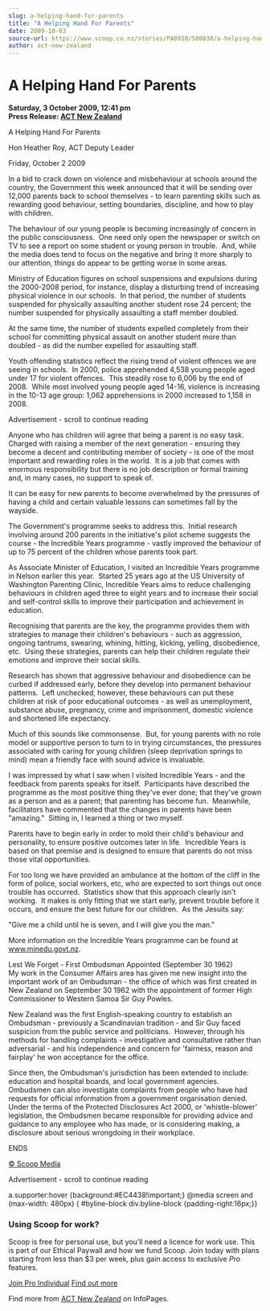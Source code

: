 ```yaml
---
slug: a-helping-hand-for-parents
title: "A Helping Hand For Parents"
date: 2009-10-03
source-url: https://www.scoop.co.nz/stories/PA0910/S00038/a-helping-hand-for-parents.htm
author: act-new-zealand
---
```

A Helping Hand For Parents
==========================

**Saturday, 3 October 2009, 12:41 pm**  
**Press Release: [ACT New Zealand](https://info.scoop.co.nz/ACT_New_Zealand)**

A Helping Hand For Parents

Hon Heather Roy, ACT Deputy Leader 

Friday, October 2 2009

In a bid to crack down on violence and misbehaviour at schools around the country, the Government this week announced that it will be sending over 12,000 parents back to school themselves - to learn parenting skills such as rewarding good behaviour, setting boundaries, discipline, and how to play with children.

The behaviour of our young people is becoming increasingly of concern in the public consciousness.  One need only open the newspaper or switch on TV to see a report on some student or young person in trouble.  And, while the media does tend to focus on the negative and bring it more sharply to our attention, things do appear to be getting worse in some areas.

Ministry of Education figures on school suspensions and expulsions during the 2000-2008 period, for instance, display a disturbing trend of increasing physical violence in our schools.  In that period, the number of students suspended for physically assaulting another student rose 24 percent; the number suspended for physically assaulting a staff member doubled.

At the same time, the number of students expelled completely from their school for committing physical assault on another student more than doubled - as did the number expelled for assaulting staff.

  
Youth offending statistics reflect the rising trend of violent offences we are seeing in schools.  In 2000, police apprehended 4,538 young people aged under 17 for violent offences.  This steadily rose to 6,006 by the end of 2008.  While most involved young people aged 14-16, violence is increasing in the 10-13 age group: 1,062 apprehensions in 2000 increased to 1,158 in 2008.

Advertisement - scroll to continue reading





Anyone who has children will agree that being a parent is no easy task.  Charged with raising a member of the next generation - ensuring they become a decent and contributing member of society - is one of the most important and rewarding roles in the world.  It is a job that comes with enormous responsibility but there is no job description or formal training and, in many cases, no support to speak of.

It can be easy for new parents to become overwhelmed by the pressures of having a child and certain valuable lessons can sometimes fall by the wayside.

The Government's programme seeks to address this.  Initial research involving around 200 parents in the initiative's pilot scheme suggests the course - the Incredible Years programme - vastly improved the behaviour of up to 75 percent of the children whose parents took part.

As Associate Minister of Education, I visited an Incredible Years programme in Nelson earlier this year.  Started 25 years ago at the US University of Washington Parenting Clinic, Incredible Years aims to reduce challenging behaviours in children aged three to eight years and to increase their social and self-control skills to improve their participation and achievement in education. 

Recognising that parents are the key, the programme provides them with strategies to manage their children's behaviours - such as aggression, ongoing tantrums, swearing, whining, hitting, kicking, yelling, disobedience, etc.  Using these strategies, parents can help their children regulate their emotions and improve their social skills.

Research has shown that aggressive behaviour and disobedience can be curbed if addressed early, before they develop into permanent behaviour patterns.  Left unchecked, however, these behaviours can put these children at risk of poor educational outcomes - as well as unemployment, substance abuse, pregnancy, crime and imprisonment, domestic violence and shortened life expectancy.

Much of this sounds like commonsense.  But, for young parents with no role model or supportive person to turn to in trying circumstances, the pressures associated with caring for young children (sleep deprivation springs to mind) mean a friendly face with sound advice is invaluable.

I was impressed by what I saw when I visited Incredible Years - and the feedback from parents speaks for itself.  Participants have described the programme as the most positive thing they've ever done; that they've grown as a person and as a parent; that parenting has become fun.  Meanwhile, facilitators have commented that the changes in parents have been "amazing."  Sitting in, I learned a thing or two myself.

Parents have to begin early in order to mold their child's behaviour and personality, to ensure positive outcomes later in life.  Incredible Years is based on that premise and is designed to ensure that parents do not miss those vital opportunities.

For too long we have provided an ambulance at the bottom of the cliff in the form of police, social workers, etc, who are expected to sort things out once trouble has occurred.  Statistics show that this approach clearly isn't working.  It makes is only fitting that we start early, prevent trouble before it occurs, and ensure the best future for our children.  As the Jesuits say:

"Give me a child until he is seven, and I will give you the man."

More information on the Incredible Years programme can be found at www.minedu.govt.nz.

Lest We Forget - First Ombudsman Appointed (September 30 1962)  
My work in the Consumer Affairs area has given me new insight into the important work of an Ombudsman - the office of which was first created in New Zealand on September 30 1962 with the appointment of former High Commissioner to Western Samoa Sir Guy Powles.

  
New Zealand was the first English-speaking country to establish an Ombudsman - previously a Scandinavian tradition - and Sir Guy faced suspicion from the public service and politicians.  However, through his methods for handling complaints - investigative and consultative rather than adversarial - and his independence and concern for 'fairness, reason and fairplay' he won acceptance for the office.

Since then, the Ombudsman's jurisdiction has been extended to include: education and hospital boards, and local government agencies.  Ombudsmen can also investigate complaints from people who have had requests for official information from a government organisation denied.  Under the terms of the Protected Disclosures Act 2000, or 'whistle-blower' legislation, the Ombudsmen became responsible for providing advice and guidance to any employee who has made, or is considering making, a disclosure about serious wrongdoing in their workplace.

ENDS

  

[© Scoop Media](http://www.scoop.co.nz/about/terms.html)  

Advertisement - scroll to continue reading



a.supporter:hover {background:#EC4438!important;} @media screen and (max-width: 480px) { #byline-block div.byline-block {padding-right:16px;}}

### Using Scoop for work?

Scoop is free for personal use, but you’ll need a licence for work use. This is part of our Ethical Paywall and how we fund Scoop. Join today with plans starting from less than $3 per week, plus gain access to exclusive _Pro_ features.  
  
[Join Pro Individual](https://pro.scoop.co.nz/Individual/?from=ProIn24) [Find out more](https://pro.scoop.co.nz/using-scoop-for-work/?from=ProIn24)

Find more from [ACT New Zealand](https://info.scoop.co.nz/ACT_New_Zealand) on InfoPages.